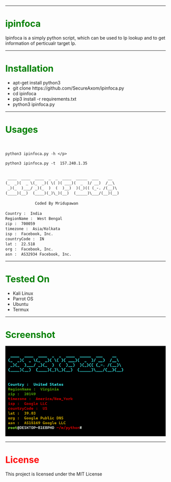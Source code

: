 
 <div style="width:100%;height:0;padding-bottom:45%;position:relative;">
<img src="https://github.com/SecureAxom/ipinfo/blob/main/ipinfo.png" href="https://github.com/secureaxom" alt="Ipinfo"  width="100%" height="100%"/><br> 
 </div>
<hr>
<h1 style="color: green"> ipinfoca </h1>
<p>Ipinfoca is a simply python script, which can be used to Ip lookup and to get information of perticualr target Ip.</p>
<hr>
<h1 style="color: green"> Installation </h1>
<ul>
<li>apt-get install python3 </li>
<li>git clone https://github.com/SecureAxom/ipinfoca.py </li>
<li>cd ipinfoca </li>
<li>pip3 install -r requirements.txt </li>
<li>python3 ipinfoca.py </li>
</ul>
<hr>
<h1 style="color: green" > Usages </h1>
<br>

```
python3 ipinfoca.py -h </p>

```

```
python3 ipinfoca.py -t  157.240.1.35

```
```console

 ____  ____  ____  _  _  ____  _____  ___    __
(_  _)(  _ \(_  _)( \( )( ___)(  _  )/ __)  /__\
 _)(_  )___/ _)(_  )  (  )__)  )(_)(( (_-. /(__)\
(____)(__)  (____)(_)\_)(__)  (_____)\___/(__)(__)

             Coded By Mridupawan

Country :  India
RegionName :  West Bengal
zip :  700059
timezone :  Asia/Kolkata
isp :  Facebook, Inc.
countryCode :  IN
lat :  22.518
org :  Facebook, Inc.
asn :  AS32934 Facebook, Inc.

```

<hr>
<h1 style="color: green"> Tested On </h1>
<ul> 
  <li>Kali Linux</li>
  <li>Parrot OS </li>
  <li>Ubuntu</li>
  <li>Termux</li>
</ul>
<hr>
<h1 style="color: green" > Screenshot </h1>

 <img src="https://github.com/secureaxom/ipinfo/blob/main/ipin.png" href="https://github.com/secureaxom" alt="Ipinfo" width="100%" >
<hr>
<h1 style="color: red" > License </h1>
<p>This project is licensed under the MIT License </p>

